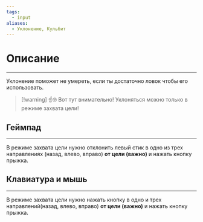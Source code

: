 ```yaml
---
tags:
  - input
aliases:
  - Уклонение, Кульбит
---
```

# Описание
___
Уклонение поможет не умереть, если ты достаточно ловок чтобы его использовать.

>[!warning] ☝️🤓 Вот тут внимательно! 
>Уклоняться можно только в режиме захвата цели!
## Геймпад
___
В режиме захвата цели нужно отклонить левый стик в одно из трех направлениях (назад, влево, вправо) **от цели (важно)** и нажать кнопку прыжка.
## Клавиатура и мышь
___
В режиме захвата цели нужно нажать кнопку в одно и трех направлений(назад, влево, вправо) **от цели (важно)** и нажать кнопку прыжка. 